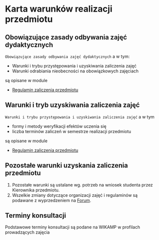 # Karta warunków realizacji przedmiotu

## Obowiązujące zasady odbywania zajęć dydaktycznych

`Obowiązujące zasady odbywania zajęć dydaktycznych` a w tym:

- Warunki i trybu przystępowania i uzyskiwania zaliczenia zajęć
- Warunki odrabiania nieobecności na obowiązkowych zajęciach

są opisane w module

- [Regulamin zaliczenia przedmiotu][RZP]
  
## Warunki i tryb uzyskiwania zaliczenia zajęć

`Warunki i trybu przystępowania i uzyskiwania zaliczenia zajęć` a w tym

- formy i metody weryfikacji efektów uczenia się  
- liczba terminów zaliczeń w semestrze realizacji przedmiotu

są opisane w module

- [Regulamin zaliczenia przedmiotu][RZP]

## Pozostałe warunki uzyskania zaliczenia przedmiotu

1. Pozostałe warunki są ustalane wg. potrzeb na wniosek studenta przez Kierownika przedmiotu.
1. Wszelkie zmiany dotyczące organizacji zajęć i regulaminów są podawane z wyprzedzeniem na [Forum][Forum].

## Terminy konsultacji

Podstawowe terminy konsultacji są podane na WIKAMP w profilach prowadzących zajęcia

[RZP]: https://ftims.edu.p.lodz.pl/mod/page/view.php?id=102576
[Forum]: https://ftims.edu.p.lodz.pl/mod/forum/view.php?id=101381

